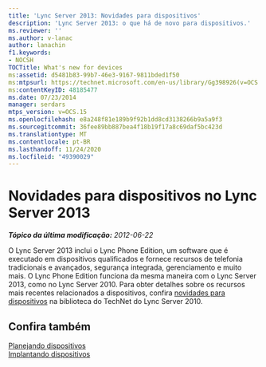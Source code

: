 ```yaml
---
title: 'Lync Server 2013: Novidades para dispositivos'
description: 'Lync Server 2013: o que há de novo para dispositivos.'
ms.reviewer: ''
ms.author: v-lanac
author: lanachin
f1.keywords:
- NOCSH
TOCTitle: What's new for devices
ms:assetid: d5481b83-99b7-46e3-9167-9811bded1f50
ms:mtpsurl: https://technet.microsoft.com/en-us/library/Gg398926(v=OCS.15)
ms:contentKeyID: 48185477
ms.date: 07/23/2014
manager: serdars
mtps_version: v=OCS.15
ms.openlocfilehash: e8a248f81e189b9f92b1dd8cd3138266b9a5a9f3
ms.sourcegitcommit: 36fee89bb887bea4f18b19f17a8c69daf5bc423d
ms.translationtype: MT
ms.contentlocale: pt-BR
ms.lasthandoff: 11/24/2020
ms.locfileid: "49390029"
---
```

# <a name="whats-new-for-devices-in-lync-server-2013"></a>Novidades para dispositivos no Lync Server 2013

<div data-xmlns="http://www.w3.org/1999/xhtml">

<div class="topic" data-xmlns="http://www.w3.org/1999/xhtml" data-msxsl="urn:schemas-microsoft-com:xslt" data-cs="https://msdn.microsoft.com/">

<div data-asp="https://msdn2.microsoft.com/asp">



</div>

<div id="mainSection">

<div id="mainBody">

<span> </span>

_**Tópico da última modificação:** 2012-06-22_

O Lync Server 2013 inclui o Lync Phone Edition, um software que é executado em dispositivos qualificados e fornece recursos de telefonia tradicionais e avançados, segurança integrada, gerenciamento e muito mais. O Lync Phone Edition funciona da mesma maneira com o Lync Server 2013, como no Lync Server 2010. Para obter detalhes sobre os recursos mais recentes relacionados a dispositivos, confira [novidades para dispositivos](https://go.microsoft.com/fwlink/p/?linkid=256490) na biblioteca do TechNet do Lync Server 2010.

<div>

## <a name="see-also"></a>Confira também


[Planejando dispositivos](https://go.microsoft.com/fwlink/p/?linkid=256483)  
[Implantando dispositivos](https://go.microsoft.com/fwlink/p/?linkid=256484)  
  

</div>

</div>

<span> </span>

</div>

</div>

</div>

